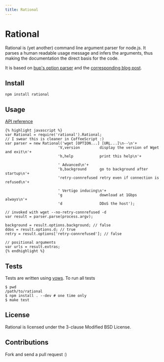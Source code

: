 ```yaml
---
title: Rational
---
```


<link rel="stylesheet" href="style.css" type="text/css"> </link>

Rational
========

Rational is (yet another) command line argument parser for node.js. It parses a human readable usage message and infers the arguments, thus making the documentation the direct basis for the code.

It is based on [bup's option
parser](https://github.com/apenwarr/bup/blob/master/lib/bup/options.py) and the
[corresponding blog post](http://apenwarr.ca/log/?m=201111#02).

## Install

    npm install rational

## Usage

[API reference](reference.html)

    {% highlight javascript %}
    var Rational = require('rational').Rational;
    // I swear this is cleaner in CoffeeScript :)
    var parser = new Rational('wget [OPTION...] [URL...]\n--\n'+
                            'V,version         display the version of Wget and exit\n'+
                            'h,help            print this help\n'+

                            ' Advanced\n'+
                            'b,background      go to background after startup\n'+
                            'retry-connrefused retry even if connection is refused\n'+

                            ' Vertigo inducing\n'+
                            'g                 download at 1Gbps always\n'+
                            'd                 DDoS the host');

    // invoked with wget --no-retry-connrefused -d
    var result = parser.parse(process.argv);

    background = result.options.background; // false
    ddos = result.options.d; // true
    retry = result.options['retry-connrefused']; // false

    // positional arguments
    var urls = result.extras;
    {% endhighlight %}

## Tests

Tests are written using [vows](http://www.vowsjs.org). To run all tests

    $ pwd
    /path/to/rational
    $ npm install . --dev # one time only
    $ make test

## License

Rational is licensed under the 3-clause Modified BSD License.

## Contributions

Fork and send a pull request :)

